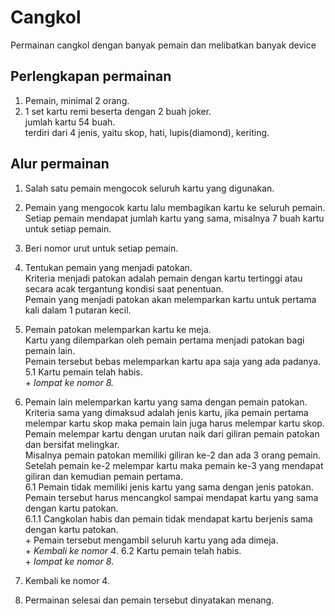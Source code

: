 Cangkol
=======

Permainan cangkol dengan banyak pemain dan melibatkan banyak device

Perlengkapan permainan
----------------------
1.	Pemain, minimal 2 orang.
2. 	1 set kartu remi beserta dengan 2 buah joker.  
			jumlah kartu 54 buah.  
			terdiri dari 4 jenis, yaitu skop, hati, lupis(diamond), keriting.

Alur permainan
--------------
1. Salah satu pemain mengocok seluruh kartu yang digunakan.
2. Pemain yang mengocok kartu lalu membagikan kartu ke seluruh pemain.  
  Setiap pemain mendapat jumlah kartu yang sama, misalnya 7 buah kartu untuk setiap pemain.
3. Beri nomor urut untuk setiap pemain.
4. Tentukan pemain yang menjadi patokan.  
	Kriteria menjadi patokan adalah pemain dengan kartu tertinggi atau secara acak tergantung kondisi saat penentuan.  
	Pemain yang menjadi patokan akan melemparkan kartu untuk pertama kali dalam 1 putaran kecil.
5. Pemain patokan melemparkan kartu ke meja.  
	Kartu yang dilemparkan oleh pemain pertama menjadi patokan bagi pemain lain.  
	Pemain tersebut bebas melemparkan kartu apa saja yang ada padanya.  
	5.1 Kartu pemain telah habis.  
		+ *lompat ke nomor 8.*  
		
6. Pemain lain melemparkan kartu yang sama dengan pemain patokan.  
	Kriteria sama yang dimaksud adalah jenis kartu, jika pemain pertama melempar kartu skop maka pemain lain juga harus melempar kartu skop.	
	Pemain melempar kartu dengan urutan naik dari giliran pemain patokan dan bersifat melingkar.	
	Misalnya pemain patokan memiliki giliran ke-2 dan ada 3 orang pemain.	
	Setelah pemain ke-2 melempar kartu maka pemain ke-3 yang mendapat giliran dan kemudian pemain pertama.	
	6.1 Pemain tidak memiliki jenis kartu yang sama dengan jenis patokan.	
		Pemain tersebut harus mencangkol sampai mendapat kartu yang sama dengan kartu patokan.	
		6.1.1 Cangkolan habis dan pemain tidak mendapat kartu berjenis sama dengan kartu patokan.	
				+ Pemain tersebut mengambil seluruh kartu yang ada dimeja.	
				+ *Kembali ke nomor 4*.	
	6.2 Kartu pemain telah habis.	
		+ *lompat ke nomor 8*.	
7. Kembali ke nomor 4.	
8. Permainan selesai dan pemain tersebut dinyatakan menang.	
